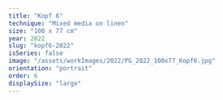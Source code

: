 ```yaml
---
title: "Kopf 6"
technique: "Mixed media on linen"
size: "100 x 77 cm"
year: 2022
slug: "kopf6-2022"
isSeries: false
image: "/assets/workImages/2022/PG_2022_100x77_Kopf6.jpg"
orientation: "portrait"
order: 6
displaySize: "large"
---
```

